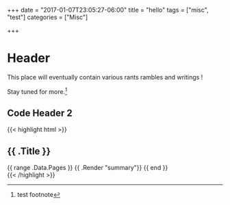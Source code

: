 +++
date = "2017-01-07T23:05:27-06:00"
title = "hello"
tags = ["misc", "test"]
categories = ["Misc"]

+++
# Header
This place will eventually contain various rants rambles and writings !

Stay tuned for more.[^1]

## Code Header 2
{{< highlight html >}}
<section id="main">
  <div>
    <h1 id="title">{{ .Title }}</h1>
    {{ range .Data.Pages }}
      {{ .Render "summary"}}
    {{ end }}
  </div>
</section>
{{< /highlight >}}



[^1]: test footnote
